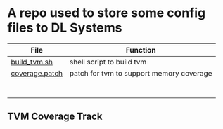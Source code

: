 # A repo used to store some config files to DL Systems


| File                                 | Function                                 |
|--------------------------------------|------------------------------------------|
| [build_tvm.sh](./build_tvm.sh)       | shell script to build tvm                |
| [coverage.patch](./memcov4tvm.patch) | patch for tvm to support memory coverage |
|                                      |                                          |
|                                      |                                          |
|                                      |                                          |
|                                      |                                          |
|                                      |                                          |
|                                      |                                          |
|                                      |                                          |


## TVM Coverage Track
